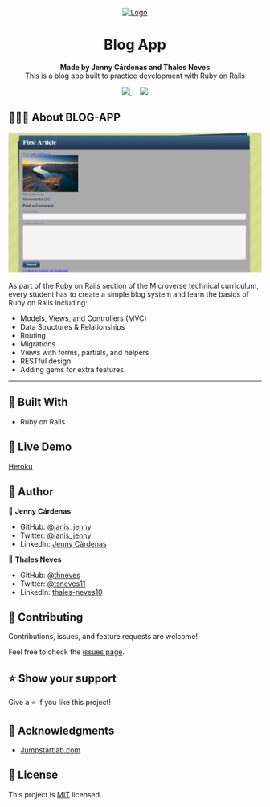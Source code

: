 
<p align="center">
  <a href="https://github.com/jcy2704/oop-ruby">
    <img src="https://res.cloudinary.com/growsurf-prod/image/upload/v1582211139/production/gnysw2objzekbagrqiax.png" alt="Logo" width="350" height="70">
  </a>
</p>

<h1 align="center">Blog App</h1>

<p align="center">
  <strong>Made by Jenny Cárdenas and Thales Neves</strong>
  <br>
   This is a blog app built to practice development with Ruby on Rails
</p>

<p align="center">
  <a href="https://github.com/janis-jenny/Blog-app/issues">
    <img src="https://img.shields.io/badge/REPORT%20A%20BUG-purple?style=for-the-badge">
  </a>
   ‎ ‎ ‎ ‎
  <a href="https://github.com/janis-jenny/Blog-app/issues">
    <img src="https://img.shields.io/badge/Request%20a%20feature-purple?style=for-the-badge">
  </a>
</p>



## 👩🏼‍💻 About BLOG-APP 

![screenshot](/imageblog.png)

As part of the Ruby on Rails section of the Microverse technical curriculum, every student has to create a simple blog system and learn the basics of Ruby on Rails including:

- Models, Views, and Controllers (MVC)
- Data Structures & Relationships
- Routing
- Migrations
- Views with forms, partials, and helpers
- RESTful design
- Adding gems for extra features.
<hr>



## 🔧 Built With

- Ruby on Rails 


## 🤖 Live Demo

[Heroku](https://calm-wildwood-72213.herokuapp.com/articles)


## 👥 Author

👤 **Jenny Cárdenas**

- GitHub: [@janis_jenny](https://github.com/janis-jenny)
- Twitter: [@janis_jenny](https://twitter.com/janis_jenny)
- LinkedIn: [Jenny Càrdenas](https://www.linkedin.com/in/paolajenny)

👤 **Thales Neves**

- GitHub: [@thneves](https://github.com/thneves)
- Twitter: [@tsneves11](https://twitter.com/tsneves11)
- LinkedIn: [thales-neves10](https://www.linkedin.com/in/thales-neves10/)


## 🤝 Contributing

Contributions, issues, and feature requests are welcome!

Feel free to check the [issues page](https://github.com/janis-jenny/Blog-app/issues).



## ⭐ Show your support

Give a ⭐️ if you like this project!



## 📌 Acknowledgments

- [Jumpstartlab.com](http://tutorials.jumpstartlab.com/projects/blogger.html#blogger-2)



## 📝 License

This project is [MIT](https://opensource.org/licenses/MIT) licensed.

